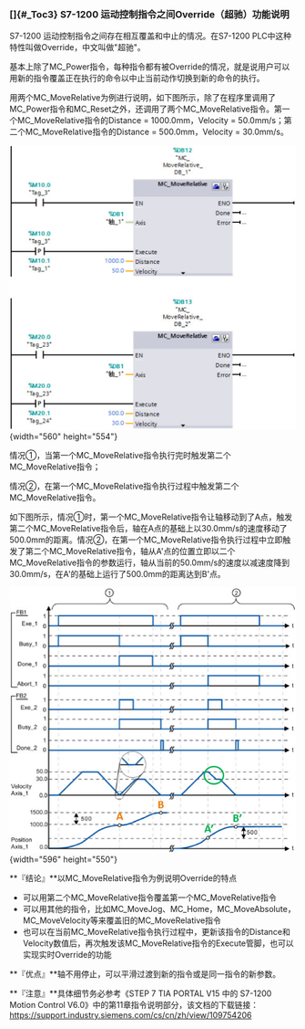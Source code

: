 ### []{#_Toc3} S7-1200 运动控制指令之间Override（超驰）功能说明

S7-1200 运动控制指令之间存在相互覆盖和中止的情况。在S7-1200
PLC中这种特性叫做Override，中文叫做"超驰"。

基本上除了MC_Power指令，每种指令都有被Override的情况，就是说用户可以用新的指令覆盖正在执行的命令以中止当前动作切换到新的命令的执行。

用两个MC_MoveRelative为例进行说明，如下图所示，除了在程序里调用了MC_Power指令和MC_Reset之外，还调用了两个MC_MoveRelative指令。第一个MC_MoveRelative指令的Distance
= 1000.0mm，Velocity = 50.0mm/s；第二个MC_MoveRelative指令的Distance =
500.0mm，Velocity = 30.0mm/s。

![](images/13-1.jpg){width="560" height="554"}

情况①，当第一个MC_MoveRelative指令执行完时触发第二个MC_MoveRelative指令；

情况②，在第一个MC_MoveRelative指令执行过程中触发第二个MC_MoveRelative指令。

如下图所示，情况①时，第一个MC_MoveRelative指令让轴移动到了A点，触发第二个MC_MoveRelative指令后，轴在A点的基础上以30.0mm/s的速度移动了500.0mm的距离。情况②，在第一个MC_MoveRelative指令执行过程中立即触发了第二个MC_MoveRelative指令，轴从A\'点的位置立即以二个MC_MoveRelative指令的参数运行，轴从当前的50.0mm/s的速度以减速度降到30.0mm/s，在A\'的基础上运行了500.0mm的距离达到B\'点。

![](images/13-2.jpg){width="596" height="550"}

**『结论』**以MC_MoveRelative指令为例说明Override的特点

-   可以用第二个MC_MoveRelative指令覆盖第一个MC_MoveRelative指令
-   可以用其他的指令，比如MC_MoveJog、MC_Home，MC_MoveAbsolute，MC_MoveVelocity等来覆盖旧的MC_MoveRelative指令
-   也可以在当前MC_MoveRelative指令执行过程中，更新该指令的Distance和Velocity数值后，再次触发该MC_MoveRelative指令的Execute管脚，也可以实现实时Override的功能

**『优点』**轴不用停止，可以平滑过渡到新的指令或是同一指令的新参数。

**『注意』**具体细节务必参考《STEP 7 TIA PORTAL V15 中的 S7-1200 Motion
Control
V6.0》中的第11章指令说明部分，该文档的下载链接：<https://support.industry.siemens.com/cs/cn/zh/view/109754206>
